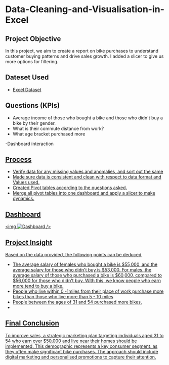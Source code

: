 # Data-Cleaning-and-Visualisation-in-Excel
## Project Objective
In this project, we aim to create a report on bike purchases to understand customer buying patterns and drive sales growth. I added a slicer to give us more options for filtering.
## Dateset Used
- <a href="https://github.com/sfakar/Data-Cleaning-and-Visualisation-Excel/blob/main/Excel%20Project.xlsx">Excel Dataset</a>

## Questions (KPIs)

- Average income of those who bought a bike and those who didn't buy a bike by their gender.
- What is their commute distance from work?
- What age bracket purchased more

-Dashboard interaction <a href="https://github.com/sfakar/Data-Cleaning-and-Visualisation-Excel/blob/main/Screenshot%202025-09-08%20160926.png">

## Process

- Verify data for any missing values and anomalies, and sort out the same
- Made sure data is consistent and clean with respect to data format and Values used.
- Created Pivot tables according to the questions asked.
- Merge all pivot tables into one dashboard and apply a slicer to make dynamics.

## Dashboard
<img ![Dashboard](https://github.com/user-attachments/assets/37ab86e3-931a-4ff8-874a-958c073ae47b)
 />

## Project Insight
Based on the data provided, the following points can be deduced,
- The average salary of females who bought a bike is $55,000, and the average salary for those who didn't buy is $53,000. For males, the average salary of those who purchased a bike is $60,000, compared to $56,000 for those who didn't buy. With this, we know people who earn more tend to buy a bike.
- People who live within 0 -1miles from their place of work purchase more bikes than those who live more than 5 - 10 miles
- People between the ages of 31 and 54 purchased more bikes.
- 
## Final Conclusion
To improve sales, a strategic marketing plan targeting individuals aged 31 to 54 who earn over $50,000 and live near their homes should be implemented. This demographic represents a key consumer segment, as they often make significant bike purchases. The approach should include digital marketing and personalised promotions to capture their attention.


